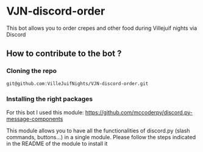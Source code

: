 # VJN-discord-order

This bot allows you to order crepes and other food during Villejuif nights via Discord

## How to contribute to the bot ?

### Cloning the repo
```sh
git@github.com:VilleJuifNights/VJN-discord-order.git
```

### Installing the right packages
For this bot I used this module: https://github.com/mccoderpy/discord.py-message-components

This module allows you to have all the functionalities of discord.py (slash commands, buttons...) in a single module. Please follow the steps indicated in the README of the module to install it
